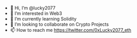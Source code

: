 - 👋 Hi, I’m @lucky2077
- 👀 I’m interested in Web3
- 🌱 I’m currently learning Solidity
- 💞️ I’m looking to collaborate on Crypto Projects
- 📫 How to reach me https://twitter.com/0xLucky2077_eth

<!---
lucky2077/lucky2077 is a ✨ special ✨ repository because its `README.md` (this file) appears on your GitHub profile.
You can click the Preview link to take a look at your changes.
--->
